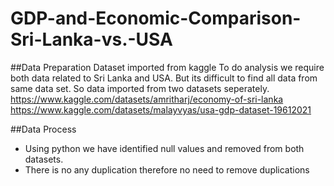 # GDP-and-Economic-Comparison-Sri-Lanka-vs.-USA

##Data Preparation
Dataset imported from kaggle 
To do analysis we require both data related to Sri Lanka and USA. But its difficult to find all data from same data set. So data imported from two datasets seperately. 
https://www.kaggle.com/datasets/amritharj/economy-of-sri-lanka
https://www.kaggle.com/datasets/malayvyas/usa-gdp-dataset-19612021

##Data Process 
- Using python we have identified null values and removed from both datasets. 
- There is no any duplication therefore no need to remove duplications 

